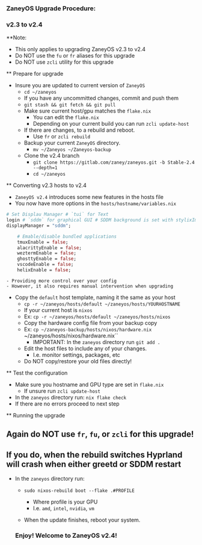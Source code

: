 <h3>ZaneyOS Upgrade Procedure:</h3>

### v2.3 to v2.4

**Note:

- This only applies to upgrading ZaneyOS v2.3 to v2.4
- Do NOT use the `fu` or `fr` aliases for this upgrade
- Do NOT use `zcli` utility for this upgrade

** Prepare for upgrade

- Insure you are updated to current version of `ZaneyOS`
  - `cd ~/zaneyos`
  - If you have any uncommitted changes, commit and push them
  - `git stash && git fetch && git pull`
  - Make sure current host/gpu matches the `flake.nix`
    - You can edit the `flake.nix`
    - Depending on your current build you can run `zcli update-host`
  - If there are changes, to a rebuild and reboot.
    - Use `fr` or `zcli rebuild`
  - Backup your current `ZaneyOS` directory.
    - `mv ~/Zaneyos ~/Zaneyos-backup`
  - Clone the v2.4 branch
    - `git clone https://gitlab.com/zaney/zaneyos.git -b Stable-2.4 --depth=1`
    - `cd ~/zaneyos`

** Converting v2.3 hosts to v2.4

- `ZaneyOS v2.4` introduces some new features in the hosts file
- You now have more options in the `hosts/hostname/variables.nix`

```nix
# Set Displau Manager # `tui` for Text
login # `sddm` for graphical GUI # SDDM background is set with stylixImage
displayManager = "sddm";

    # Emable/disable bundled applications
    tmuxEnable = false;
    alacrittyEnable = false;
    weztermEnable = false;
    ghosttyEnable = false;
    vscodeEnable = false;
    helixEnable = false;
```

    - Providing more control over your config 
    - However, it also requires manual intervention when upgrading

- Copy the `default` host template, naming it the same as your host
  - `cp -r ~/zaneyos/hosts/default ~/zaneyos/hosts/YOURHOSTNAME`
  - If your current host is `nixos`
  - Ex: `cp -r ~/zaneyos/hosts/default ~/zaneyos/hosts/nixos`
  - Copy the hardware config file from your backup copy
  - Ex: `cp ~/zaneyos-backup/hosts/nixos/hardware.nix`
    ~/zaneyos/hosts/nixos/hardware.nix``
    - IMPORTANT: In the `zaneyos` directory run `git add .`
  - Edit the host files to include any of your changes.
    - I.e. monitor settings, packages, etc
  - Do NOT copy/restore your old files directly!

** Test the configuration

- Make sure you hostname and GPU type are set in `flake.nix`
  - If unsure run `zcli update-host`
- In the `zaneyos` directory run: `nix flake check`
- If there are no errors proceed to next step

** Running the upgrade

## Again do NOT use `fr`, `fu`, or `zcli` for this upgrade!

## If you do, when the rebuild switches Hyprland will crash when either greetd or SDDM restart

- In the `zaneyos` directory run:
  - `sudo nixos-rebuild boot --flake .#PROFILE`
    - Where profile is your GPU
    - I.e. `amd`, `intel`, `nvidia`, `vm`

  - When the update finishes, reboot your system.

  ### Enjoy! Welcome to ZaneyOS v2.4!
